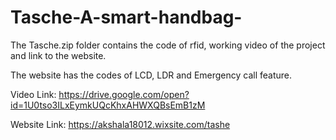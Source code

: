 # Tasche-A-smart-handbag-
The Tasche.zip folder contains the code of rfid, working video of the project and link to the website.

The website has the codes of LCD, LDR and Emergency call feature.

Video Link: https://drive.google.com/open?id=1U0tso3ILxEymkUQcKhxAHWXQBsEmB1zM

Website Link: https://akshala18012.wixsite.com/tashe
